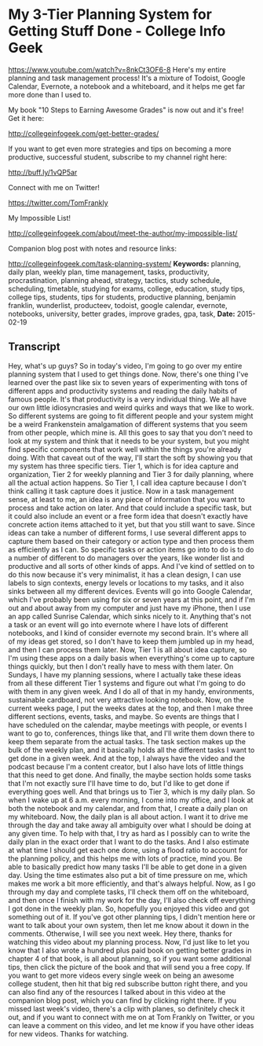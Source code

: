 # My 3-Tier Planning System for Getting Stuff Done - College Info Geek
https://www.youtube.com/watch?v=8nkCt3OF6-8
Here's my entire planning and task management process! It's a mixture of Todoist, Google Calendar, Evernote, a notebook and a whiteboard, and it helps me get far more done than I used to.

My book "10 Steps to Earning Awesome Grades" is now out and it's free! Get it here:

http://collegeinfogeek.com/get-better-grades/

If you want to get even more strategies and tips on becoming a more productive, successful student, subscribe to my channel right here:

http://buff.ly/1vQP5ar

Connect with me on Twitter!

https://twitter.com/TomFrankly

My Impossible List!

http://collegeinfogeek.com/about/meet-the-author/my-impossible-list/

Companion blog post with notes and resource links: 

http://collegeinfogeek.com/task-planning-system/
**Keywords:** planning, daily plan, weekly plan, time management, tasks, productivity, procrastination, planning ahead, strategy, tactics, study schedule, scheduling, timetable, studying for exams, college, education, study tips, college tips, students, tips for students, productive planning, benjamin franklin, wunderlist, producteev, todoist, google calendar, evernote, notebooks, university, better grades, improve grades, gpa, task, 
**Date:** 2015-02-19

## Transcript
 Hey, what's up guys? So in today's video, I'm going to go over my entire planning system that I used to get things done. Now, there's one thing I've learned over the past like six to seven years of experimenting with tons of different apps and productivity systems and reading the daily habits of famous people. It's that productivity is a very individual thing. We all have our own little idiosyncrasies and weird quirks and ways that we like to work. So different systems are going to fit different people and your system might be a weird Frankenstein amalgamation of different systems that you seem from other people, which mine is. All this goes to say that you don't need to look at my system and think that it needs to be your system, but you might find specific components that work well within the things you're already doing. With that caveat out of the way, I'll start the soft by showing you that my system has three specific tiers. Tier 1, which is for idea capture and organization, Tier 2 for weekly planning and Tier 3 for daily planning, where all the actual action happens. So Tier 1, I call idea capture because I don't think calling it task capture does it justice. Now in a task management sense, at least to me, an idea is any piece of information that you want to process and take action on later. And that could include a specific task, but it could also include an event or a free form idea that doesn't exactly have concrete action items attached to it yet, but that you still want to save. Since ideas can take a number of different forms, I use several different apps to capture them based on their category or action type and then process them as efficiently as I can. So specific tasks or action items go into to do is to do a number of different to do managers over the years, like wonder list and productive and all sorts of other kinds of apps. And I've kind of settled on to do this now because it's very minimalist, it has a clean design, I can use labels to sign contexts, energy levels or locations to my tasks, and it also sinks between all my different devices. Events will go into Google Calendar, which I've probably been using for six or seven years at this point, and if I'm out and about away from my computer and just have my iPhone, then I use an app called Sunrise Calendar, which sinks nicely to it. Anything that's not a task or an event will go into evernote where I have lots of different notebooks, and I kind of consider evernote my second brain. It's where all of my ideas get stored, so I don't have to keep them jumbled up in my head, and then I can process them later. Now, Tier 1 is all about idea capture, so I'm using these apps on a daily basis when everything's come up to capture things quickly, but then I don't really have to mess with them later. On Sundays, I have my planning sessions, where I actually take these ideas from all these different Tier 1 systems and figure out what I'm going to do with them in any given week. And I do all of that in my handy, environments, sustainable cardboard, not very attractive looking notebook. Now, on the current weeks page, I put the weeks dates at the top, and then I make three different sections, events, tasks, and maybe. So events are things that I have scheduled on the calendar, maybe meetings with people, or events I want to go to, conferences, things like that, and I'll write them down there to keep them separate from the actual tasks. The task section makes up the bulk of the weekly plan, and it basically holds all the different tasks I want to get done in a given week. And at the top, I always have the video and the podcast because I'm a content creator, but I also have lots of little things that this need to get done. And finally, the maybe section holds some tasks that I'm not exactly sure I'll have time to do, but I'd like to get done if everything goes well. And that brings us to Tier 3, which is my daily plan. So when I wake up at 6 a.m. every morning, I come into my office, and I look at both the notebook and my calendar, and from that, I create a daily plan on my whiteboard. Now, the daily plan is all about action. I want it to drive me through the day and take away all ambiguity over what I should be doing at any given time. To help with that, I try as hard as I possibly can to write the daily plan in the exact order that I want to do the tasks. And I also estimate at what time I should get each one done, using a flood ratio to account for the planning policy, and this helps me with lots of practice, mind you. Be able to basically predict how many tasks I'll be able to get done in a given day. Using the time estimates also put a bit of time pressure on me, which makes me work a bit more efficiently, and that's always helpful. Now, as I go through my day and complete tasks, I'll check them off on the whiteboard, and then once I finish with my work for the day, I'll also check off everything I got done in the weekly plan. So, hopefully you enjoyed this video and got something out of it. If you've got other planning tips, I didn't mention here or want to talk about your own system, then let me know about it down in the comments. Otherwise, I will see you next week. Hey there, thanks for watching this video about my planning process. Now, I'd just like to let you know that I also wrote a hundred plus paid book on getting better grades in chapter 4 of that book, is all about planning, so if you want some additional tips, then click the picture of the book and that will send you a free copy. If you want to get more videos every single week on being an awesome college student, then hit that big red subscribe button right there, and you can also find any of the resources I talked about in this video at the companion blog post, which you can find by clicking right there. If you missed last week's video, there's a clip with planes, so definitely check it out, and if you want to connect with me on at Tom Frankly on Twitter, or you can leave a comment on this video, and let me know if you have other ideas for new videos. Thanks for watching.
